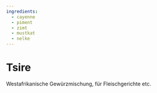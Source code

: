 ```yaml
---
ingredients:
  - cayenne
  - piment
  - zimt
  - mustkat
  - nelke
---
```


# Tsire

Westafrikanische Gewürzmischung, für Fleischgerichte etc.
